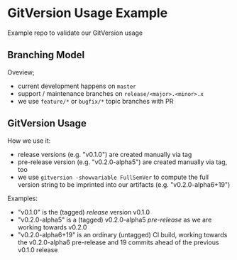 # GitVersion Usage Example

Example repo to validate our GitVersion usage

## Branching Model

Oveview;

 * current development happens on `master`
 * support / maintenance branches on `release/<major>.<minor>.x`
 * we use `feature/*` or `bugfix/*` topic branches with PR

## GitVersion Usage

How we use it:

 * release versions (e.g. "v0.1.0") are created manually via tag
 * pre-release version (e.g. "v0.2.0-alpha5") are created manually via tag, too
 * we use `gitversion -showvariable FullSemVer` to compute the full version string to be imprinted into our artifacts (e.g. "v0.2.0-alpha6+19")

Examples:

 * "v0.1.0" is the (tagged) *release* version v0.1.0
 * "v0.2.0-alpha5" is a (tagged) v0.2.0-alpha5 *pre-release* as we are working towards v0.2.0
 * "v0.2.0-alpha6+19" is an ordinary (untagged) CI build, working towards the v0.2.0-alpha6 pre-release and 19 commits ahead of the previous v0.1.0 release

